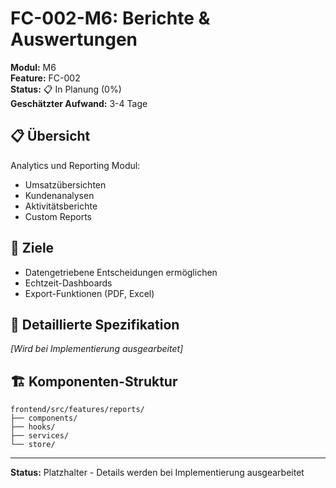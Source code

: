 # FC-002-M6: Berichte & Auswertungen

**Modul:** M6  
**Feature:** FC-002  
**Status:** 📋 In Planung (0%)  
**Geschätzter Aufwand:** 3-4 Tage  

## 📋 Übersicht

Analytics und Reporting Modul:
- Umsatzübersichten
- Kundenanalysen
- Aktivitätsberichte
- Custom Reports

## 🎯 Ziele

- Datengetriebene Entscheidungen ermöglichen
- Echtzeit-Dashboards
- Export-Funktionen (PDF, Excel)

## 📝 Detaillierte Spezifikation

*[Wird bei Implementierung ausgearbeitet]*

## 🏗️ Komponenten-Struktur

```
frontend/src/features/reports/
├── components/
├── hooks/
├── services/
└── store/
```

---

**Status:** Platzhalter - Details werden bei Implementierung ausgearbeitet